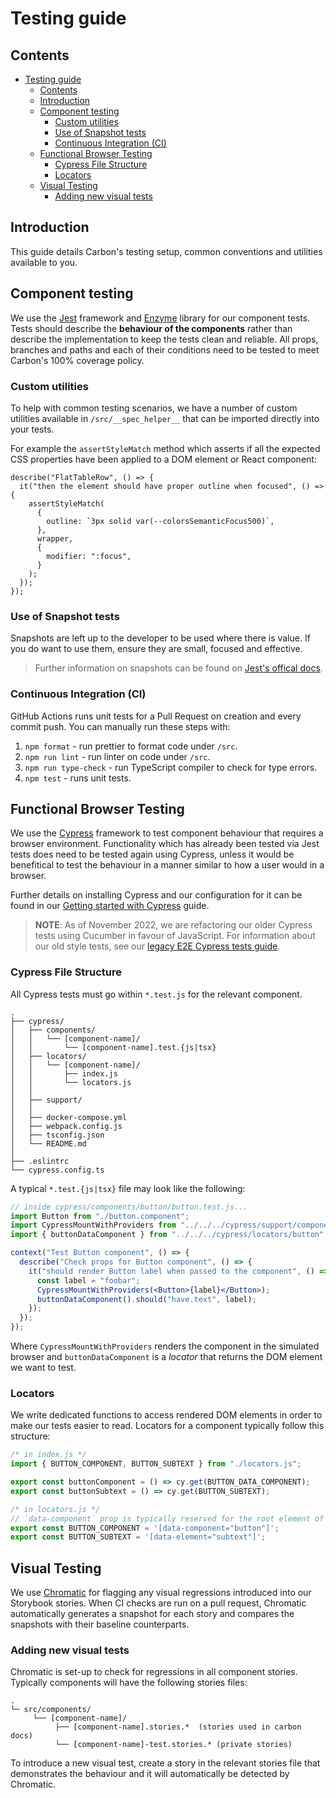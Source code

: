 # Testing guide

## Contents

- [Testing guide](#testing-guide)
  - [Contents](#contents)
  - [Introduction](#introduction)
  - [Component testing](#component-testing)
    - [Custom utilities](#custom-utilities)
    - [Use of Snapshot tests](#use-of-snapshot-tests)
    - [Continuous Integration (CI)](#continuous-integration-ci)
  - [Functional Browser Testing](#functional-browser-testing)
    - [Cypress File Structure](#cypress-file-structure)
    - [Locators](#locators)
  - [Visual Testing](#visual-testing)
    - [Adding new visual tests](#adding-new-visual-tests)

## Introduction

This guide details Carbon's testing setup, common conventions and utilities available to you.

## Component testing

We use the [Jest](https://facebook.github.io/jest/) framework and [Enzyme](https://enzymejs.github.io/enzyme/) library for our component tests. Tests should describe the **behaviour of the components** rather than describe the implementation to keep the tests clean and reliable. All props, branches and paths and each of their conditions need to be tested to meet Carbon's 100% coverage policy.

### Custom utilities

To help with common testing scenarios, we have a number of custom utilities available in `/src/__spec_helper__` that can be imported directly into your tests.

For example the `assertStyleMatch` method which asserts if all the expected CSS properties have been applied to a DOM element or React component:

```tsx
describe("FlatTableRow", () => {
  it("then the element should have proper outline when focused", () => {
    assertStyleMatch(
      {
        outline: `3px solid var(--colorsSemanticFocus500)`,
      },
      wrapper,
      {
        modifier: ":focus",
      }
    );
  });
});
```

### Use of Snapshot tests

Snapshots are left up to the developer to be used where there is value. If you do want to use them, ensure they are small, focused and effective.

> Further information on snapshots can be found on [Jest's offical docs](https://jestjs.io/docs/snapshot-testing).

### Continuous Integration (CI)

GitHub Actions runs unit tests for a Pull Request on creation and every commit push. You can manually run these steps with:

1. `npm format` - run prettier to format code under `/src`.
2. `npm run lint` - run linter on code under `/src`.
3. `npm run type-check` - run TypeScript compiler to check for type errors.
4. `npm test` - runs unit tests.

## Functional Browser Testing

We use the [Cypress](https://www.cypress.io) framework to test component behaviour that requires a browser environment. Functionality which has already been tested via Jest tests does need to be tested again using Cypress, unless it would be benefitical to test the behaviour in a manner similar to how a user would in a browser.

Further details on installing Cypress and our configuration for it can be found in our [Getting started with Cypress](../cypress/README.md) guide.

> **NOTE**: As of November 2022, we are refactoring our older Cypress tests using Cucumber in favour of JavaScript. For information about our old style tests, see our [legacy E2E Cypress tests guide](../cypress/legacy-e2e-tests-guide.md).

### Cypress File Structure

All Cypress tests must go within `*.test.js` for the relevant component.

```none
.
├── cypress/
│   ├── components/
│   │   └── [component-name]/
│   │       └── [component-name].test.{js|tsx}
│   ├── locators/
│   │   └── [component-name]/
│   │       ├── index.js
│   │       └── locators.js
│   │
│   ├── support/
│   │
│   ├── docker-compose.yml
│   ├── webpack.config.js
│   ├── tsconfig.json
│   └── README.md
│
├── .eslintrc
└── cypress.config.ts
```

A typical `*.test.{js|tsx}` file may look like the following:

```jsx
// inside cypress/components/button/button.test.js...
import Button from "./button.component";
import CypressMountWithProviders from "../../../cypress/support/component-helper/cypress-mount";
import { buttonDataComponent } from "../../../cypress/locators/button";

context("Test Button component", () => {
  describe("Check props for Button component", () => {
    it("should render Button label when passed to the component", () => {
      const label = "foobar";
      CypressMountWithProviders(<Button>{label}</Button>);
      buttonDataComponent().should("have.text", label);
    });
  });
});
```

Where `CypressMountWithProviders` renders the component in the simulated browser and `buttonDataComponent` is a _locator_ that returns the DOM element we want to test.

### Locators

We write dedicated functions to access rendered DOM elements in order to make our tests easier to read. Locators for a component typically follow this structure:

```js
/* in index.js */
import { BUTTON_COMPONENT, BUTTON_SUBTEXT } from "./locators.js";

export const buttonComponent = () => cy.get(BUTTON_DATA_COMPONENT);
export const buttonSubtext = () => cy.get(BUTTON_SUBTEXT);

/* in locators.js */
// `data-component` prop is typically reserved for the root element of the component. Whereas `data-element` is for specific elements.
export const BUTTON_COMPONENT = '[data-component="button"]';
export const BUTTON_SUBTEXT = '[data-element="subtext"]';
```

## Visual Testing

We use [Chromatic](https://www.chromatic.com/) for flagging any visual regressions introduced into our Storybook stories. When CI checks are run on a pull request, Chromatic automatically generates a snapshot for each story and compares the snapshots with their baseline counterparts.

### Adding new visual tests

Chromatic is set-up to check for regressions in all component stories. Typically components will have the following stories files:

```none
.
└─ src/components/
     └── [component-name]/
          ├── [component-name].stories.*  (stories used in carbon docs)
          └── [component-name]-test.stories.* (private stories)
```

To introduce a new visual test, create a story in the relevant stories file that demonstrates the behaviour and it will automatically be detected by Chromatic.
